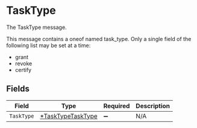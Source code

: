 # TaskType

The TaskType message.

This message contains a oneof named task_type. Only a single field of the following list may be set at a time:
  - grant
  - revoke
  - certify



## Fields

| Field                                                        | Type                                                         | Required                                                     | Description                                                  |
| ------------------------------------------------------------ | ------------------------------------------------------------ | ------------------------------------------------------------ | ------------------------------------------------------------ |
| `TaskType`                                                   | [*TaskTypeTaskType](../../models/shared/tasktypetasktype.md) | :heavy_minus_sign:                                           | N/A                                                          |